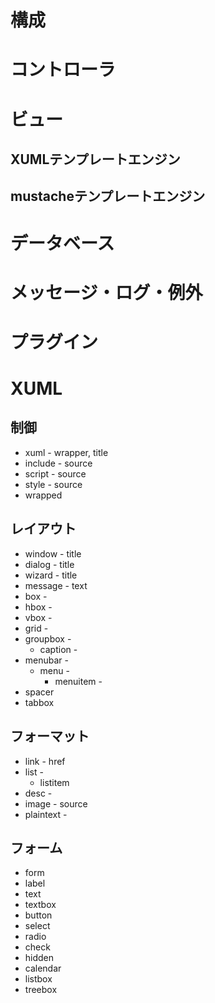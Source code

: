 # 構成
# コントローラ
# ビュー
## XUMLテンプレートエンジン
## mustacheテンプレートエンジン
# データベース
# メッセージ・ログ・例外
# プラグイン
# XUML
## 制御

* xuml      - wrapper, title 
* include   - source
* script    - source
* style     - source
* wrapped

## レイアウト

* window    - title
* dialog    - title
* wizard    - title
* message   - text
* box       -
* hbox      -
* vbox      -
* grid      -
* groupbox  -
  * caption -
* menubar   -
  * menu    -
    * menuitem  -
* spacer
* tabbox

## フォーマット

* link      - href
* list      -
  * listitem
* desc      -
* image     - source
* plaintext -

## フォーム

* form
* label
* text
* textbox
* button
* select
* radio
* check
* hidden
* calendar
* listbox
* treebox
